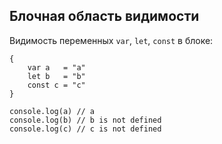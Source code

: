 ## Блочная область видимости
Видимость переменных `var`, `let`, `const` в блоке:

    {
        var a   = "a"
        let b   = "b"
        const c = "c"
    }

    console.log(a) // a
    console.log(b) // b is not defined
    console.log(c) // c is not defined
